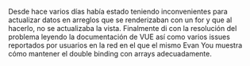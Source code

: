 Desde hace varios días había estado teniendo inconvenientes para actualizar datos en arreglos que se renderizaban con un for y que al hacerlo, no se actualizaba la vista. Finalmente di con la resolución del problema leyendo la documentación de VUE así como varios issues reportados por usuarios en la red en el que el mismo Evan You muestra cómo mantener el double binding con arrays adecuadamente.
